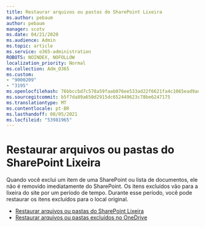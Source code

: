 ```yaml
---
title: Restaurar arquivos ou pastas do SharePoint Lixeira
ms.author: pebaum
author: pebaum
manager: scotv
ms.date: 04/21/2020
ms.audience: Admin
ms.topic: article
ms.service: o365-administration
ROBOTS: NOINDEX, NOFOLLOW
localization_priority: Normal
ms.collection: Adm_O365
ms.custom:
- "9000209"
- "3195"
ms.openlocfilehash: 76bbccbd7c578a59faab076ee533ad22f6621fa4c1065ead9adce091acb0ef51
ms.sourcegitcommit: b5f7da89a650d2915dc652449623c78be6247175
ms.translationtype: MT
ms.contentlocale: pt-BR
ms.lasthandoff: 08/05/2021
ms.locfileid: "53981965"
---
```

# <a name="restore-files-or-folders-from-the-sharepoint-recycle-bin"></a>Restaurar arquivos ou pastas do SharePoint Lixeira 

Quando você exclui um item de uma SharePoint ou lista de documentos, ele não é removido imediatamente do SharePoint. Os itens excluídos vão para a lixeira do site por um período de tempo. Durante esse período, você pode restaurar os itens excluídos para o local original.

- [Restaurar arquivos ou pastas do SharePoint Lixeira](https://support.office.com/article/Restore-items-in-the-Recycle-Bin-of-a-SharePoint-site-6df466b6-55f2-4898-8d6e-c0dff851a0be)
- [Restaurar arquivos ou pastas excluídos no OneDrive](https://support.office.com/article/restore-deleted-files-or-folders-in-onedrive-949ada80-0026-4db3-a953-c99083e6a84f)
